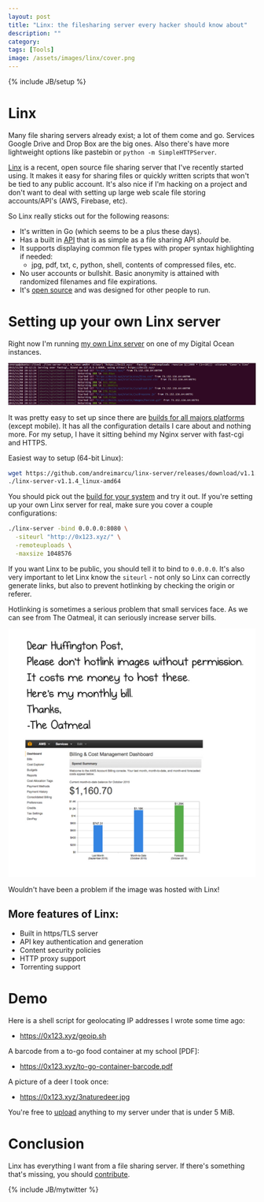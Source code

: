 ```yaml
---
layout: post
title: "Linx: the filesharing server every hacker should know about"
description: ""
category: 
tags: [Tools]
image: /assets/images/linx/cover.png
---
```

{% include JB/setup %}

# Linx

Many file sharing servers already exist; a lot of them come and go.  Services Google Drive and Drop Box
  are the big ones.  Also there's have more lightweight options like pastebin or 
  `python -m SimpleHTTPServer`.

[Linx](https://github.com/andreimarcu/linx-server) is a recent, open source file sharing server 
that I've recently started using.  It makes it easy for sharing files or quickly written scripts 
that won't be tied to any public account. It's also nice if I'm hacking on a project and don't want 
to deal with setting up large web scale file storing accounts/API's (AWS, Firebase, etc).  

So Linx really sticks out for the following reasons:

* It's written in Go (which seems to be a plus these days).
* Has a built in [API](https://linx.li/API/) that is as simple as a file sharing API *should* be.
* It supports displaying common file types with proper syntax highlighting if needed:
  * jpg, pdf, txt, c, python, shell, contents of compressed files, etc.
* No user accounts or bullshit.  Basic anonymity is attained with randomized filenames and file expirations.
* It's [open source](https://github.com/andreimarcu/linx-server) and was designed for other people to run.

# Setting up your own Linx server

Right now I'm running [my own Linx server](https://0x123.xyz/) on one of my Digital Ocean instances.

![](/assets/images/linx/term.png)

It was pretty easy to set up since there are [builds for all majors platforms](https://github.com/andreimarcu/linx-server/releases) (except mobile).  It has all the configuration details I care about and nothing more.  For my setup, I have it sitting behind my Nginx server with fast-cgi and HTTPS.

Easiest way to setup (64-bit Linux):

```bash
wget https://github.com/andreimarcu/linx-server/releases/download/v1.1.4/linx-server-v1.1.4_linux-amd64
./linx-server-v1.1.4_linux-amd64
```

You should pick out the [build for your system](https://github.com/andreimarcu/linx-server/releases) and 
try it out.
If you're setting up your own Linx server for real, make sure you cover a couple configurations:

```bash
./linx-server -bind 0.0.0.0:8080 \
  -siteurl "http://0x123.xyz/" \
  -remoteuploads \
  -maxsize 1048576
```

If you want Linx to be public, you should tell it to bind to `0.0.0.0`.  It's
also very important to let Linx know the `siteurl` - not only so Linx can
correctly generate links, but also to prevent hotlinking by checking the origin or referer.  

Hotlinking is sometimes a serious
problem that small services face.  As we can see from The Oatmeal,
it can seriously increase server bills.

![seriously increase server bills](/assets/images/linx/hot.jpg)

Wouldn't have been a problem if the image was hosted with Linx!


## More features of Linx:

* Built in https/TLS server
* API key authentication and generation
* Content security policies
* HTTP proxy support
* Torrenting support

# Demo

Here is a shell script for geolocating IP addresses I wrote some time ago:

* https://0x123.xyz/geoip.sh

A barcode from a to-go food container at my school [PDF]:

* https://0x123.xyz/to-go-container-barcode.pdf

A picture of a deer I took once:

* https://0x123.xyz/3naturedeer.jpg

You're free to [upload](https://0x123.xyz/) anything to my server under that is under 5 MiB.

# Conclusion

Linx has everything I want from a file sharing server.
If there's something that's missing, you should [contribute](https://github.com/andreimarcu/linx-server#development).




{% include JB/mytwitter %}
